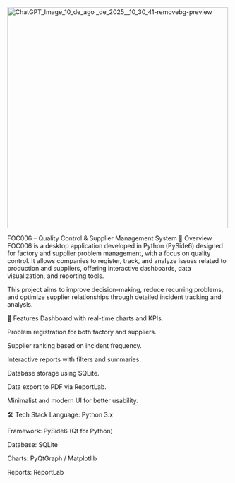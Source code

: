 
<img width="500" height="500" alt="ChatGPT_Image_10_de_ago _de_2025__10_30_41-removebg-preview" src="https://github.com/user-attachments/assets/535e1a8e-dcd4-4f4b-bd8b-1b90a0066143" />

FOC006 – Quality Control & Supplier Management System
📌 Overview
FOC006 is a desktop application developed in Python (PySide6) designed for factory and supplier problem management, with a focus on quality control.
It allows companies to register, track, and analyze issues related to production and suppliers, offering interactive dashboards, data visualization, and reporting tools.

This project aims to improve decision-making, reduce recurring problems, and optimize supplier relationships through detailed incident tracking and analysis.

🚀 Features
Dashboard with real-time charts and KPIs.

Problem registration for both factory and suppliers.

Supplier ranking based on incident frequency.

Interactive reports with filters and summaries.

Database storage using SQLite.

Data export to PDF via ReportLab.

Minimalist and modern UI for better usability.

🛠️ Tech Stack
Language: Python 3.x

Framework: PySide6 (Qt for Python)

Database: SQLite

Charts: PyQtGraph / Matplotlib

Reports: ReportLab
